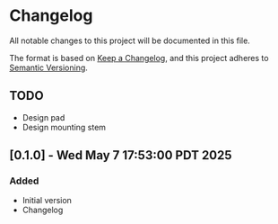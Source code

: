 <!-- markdownlint-disable MD024 -->
# Changelog

All notable changes to this project will be documented in this file.

The format is based on [Keep a Changelog](https://keepachangelog.com/en/1.0.0/),
and this project adheres to [Semantic Versioning](https://semver.org/spec/v2.0.0.html).

## TODO

- Design pad
- Design mounting stem


## [0.1.0] - Wed May  7 17:53:00 PDT 2025

### Added

- Initial version
- Changelog

